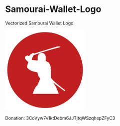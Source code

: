 # Samourai-Wallet-Logo
Vectorized Samourai Wallet Logo

<img src="https://raw.githubusercontent.com/cryptodesigner/Samourai-Wallet-Logo/master/0.75x/Samourai%20Wallet-Artboard%202%20copy%206ldpi.png" width="256">


Donation: 3CoVyw7v1ktDebm6JJTjtqWSzqhepZFyC3
